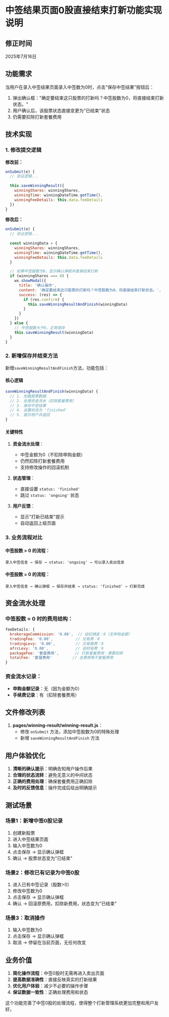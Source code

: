 # 中签结果页面0股直接结束打新功能实现说明

## 修正时间
2025年7月16日

## 功能需求
当用户在录入中签结果页面录入中签数为0时，点击"保存中签结果"按钮后：
1. 弹出确认框："确定要结束这只股票的打新吗？中签股数为0，将直接结束打新状态。"
2. 用户确认后，该股票状态直接变更为"已结束"状态
3. 仍需要扣除打新套餐费用

## 技术实现

### 1. 修改提交逻辑
**修改前：**
```javascript
onSubmit(e) {
  // 验证逻辑...
  
  this.saveWinningResult({
    winningShares: winningShares,
    winningTime: winningDateTime.getTime(),
    winningFeeDetails: this.data.feeDetails
  })
}
```

**修改后：**
```javascript
onSubmit(e) {
  // 验证逻辑...
  
  const winningData = {
    winningShares: winningShares,
    winningTime: winningDateTime.getTime(),
    winningFeeDetails: this.data.feeDetails
  }

  // 如果中签股数为0，显示确认弹框并直接结束打新
  if (winningShares === 0) {
    wx.showModal({
      title: '确认操作',
      content: '确定要结束这只股票的打新吗？中签股数为0，将直接结束打新状态。',
      success: (res) => {
        if (res.confirm) {
          this.saveWinningResultAndFinish(winningData)
        }
      }
    })
  } else {
    // 中签股数大于0，正常保存
    this.saveWinningResult(winningData)
  }
}
```

### 2. 新增保存并结束方法
新增`saveWinningResultAndFinish`方法，功能包括：

#### 核心逻辑
```javascript
saveWinningResultAndFinish(winningData) {
  // 1. 加载股票数据
  // 2. 处理资金流水（扣除套餐费用）
  // 3. 保存中签结果
  // 4. 设置状态为 'finished'
  // 5. 提示用户并返回
}
```

#### 关键特性
1. **资金流水处理**：
   - 中签金额为0（不扣除申购金额）
   - 仍然扣除打新套餐费用
   - 支持修改操作的回滚机制

2. **状态管理**：
   - 直接设置 `status: 'finished'`
   - 跳过 `status: 'ongoing'` 状态

3. **用户反馈**：
   - 显示"打新已结束"提示
   - 自动返回上级页面

### 3. 业务流程对比

#### 中签股数 > 0 的流程：
```
录入中签信息 → 保存 → status: 'ongoing' → 可以录入卖出信息
```

#### 中签股数 = 0 的流程：
```
录入中签信息 → 确认弹框 → 保存并结束 → status: 'finished' → 打新完成
```

## 资金流水处理

### 中签股数 = 0 时的费用结构：
```javascript
feeDetails: {
  brokerageCommission: '0.00',  // 经纪佣金：0（无申购金额）
  tradingFee: '0.00',          // 交易费：0
  tradingLevy: '0.00',         // 交易徵费：0
  afrcLevy: '0.00',            // 会财局费：0
  packageFee: '套餐费用',       // 打新套餐费用：需要扣除
  totalFee: '套餐费用'         // 总费用等于套餐费用
}
```

### 资金流水记录：
- **申购金额记录**：无（因为金额为0）
- **手续费记录**：有（扣除套餐费用）

## 文件修改列表
1. **pages/winning-result/winning-result.js**：
   - 修改 `onSubmit` 方法，添加中签股数为0的特殊处理
   - 新增 `saveWinningResultAndFinish` 方法

## 用户体验优化
1. **清晰的确认提示**：明确告知用户操作后果
2. **合理的状态流转**：避免无意义的中间状态
3. **正确的费用处理**：确保套餐费用正确扣除
4. **及时的反馈信息**：操作完成后给出明确提示

## 测试场景

### 场景1：新增中签0股记录
1. 创建新股票
2. 进入中签结果页面
3. 输入中签数为0
4. 点击保存 → 显示确认弹框
5. 确认 → 股票状态变为"已结束"

### 场景2：修改已有记录为中签0股
1. 进入已有中签记录（股数>0）
2. 修改中签数为0
3. 点击保存 → 显示确认弹框
4. 确认 → 回滚原费用，扣除新费用，状态变为"已结束"

### 场景3：取消操作
1. 输入中签数为0
2. 点击保存 → 显示确认弹框
3. 取消 → 停留在当前页面，无任何改变

## 业务价值
1. **简化操作流程**：中签0股时无需再进入卖出页面
2. **提高数据准确性**：直接反映真实的打新结果
3. **优化用户体验**：减少不必要的操作步骤
4. **保证数据一致性**：正确处理费用和状态

这个功能完善了中签0股的处理流程，使得整个打新管理系统更加完整和用户友好。
